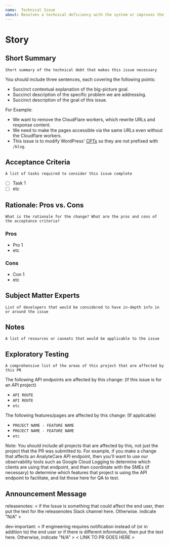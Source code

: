 ```yaml
---
name:  Technical Issue
about: Resolves a technical deficiency with the system or improves the system for engineering in some way
---
```


# Story

## Short Summary
`Short summary of the technical debt that makes this issue necessary`

You should include three sentences, each covering the following points:
* Succinct contextual explanation of the big-picture goal.
* Succinct description of the specific problem we are addressing.
* Succinct description of the goal of this issue.

For Example:

* We want to remove the CloudFlare workers, which rewrite URLs and response content.
* We need to make the pages accessible via the same URLs even without the Cloudflare workers.
* This issue is to modify WordPress' [CPTs](https://developer.wordpress.org/plugins/post-types/) so they are not prefixed with `/blog`.

## Acceptance Criteria
`A list of tasks required to consider this issue complete`

- [ ] Task 1
- [ ] etc

## Rationale: Pros vs. Cons
`What is the rationale for the change? What are the pros and cons of the acceptance criteria?`

### Pros
* Pro 1
* etc

### Cons
* Con 1
* etc

## Subject Matter Experts
`List of developers that would be considered to have in-depth info in or around the issue`

## Notes
`A list of resources or caveats that would be applicable to the issue`

## Exploratory Testing
`A comprehensive list of the areas of this project that are affected by this PR`

The following API endpoints are affected by this change: (if this issue is for an API project)

* `API ROUTE`
* `API ROUTE`
* `etc`

The following features/pages are affected by this change: (If applicable)

* `PROJECT NAME - FEATURE NAME`
* `PROJECT NAME - FEATURE NAME`
* `etc`

Note: You should include all projects that are affected by this, not just the project that the PR was submitted to. For example, if you make a change that affects an AnalyteCare API endpoint, then you'll want to use our observability tools such as Google Cloud Logging to determine which clients are using that endpoint, and then coordinate with the SMEs (if necessary) to determine which features that project is using the API endpoint to facilitate, and list those here for QA to test.

## Announcement Message
releasenotes:
< if the Issue is something that could affect the end user, then put the text for the releasenotes Slack channel here. Otherwise. indicate "N/A" >

dev-important:
< If engineering requires notification instead of (or in addition to) the end user or if there is different information, then put the text here. Otherwise, indicate "N/A" >
< LINK TO PR GOES HERE >
